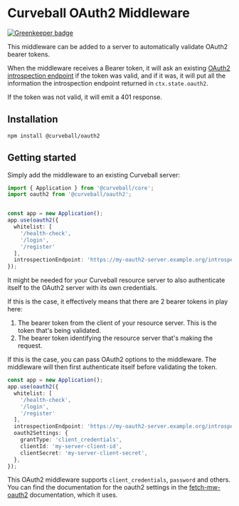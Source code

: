 Curveball OAuth2 Middleware
===========================

[![Greenkeeper badge](https://badges.greenkeeper.io/curveball/oauth2.svg)](https://greenkeeper.io/)


This middleware can be added to a server to automatically validate OAuth2
bearer tokens.

When the middleware receives a Bearer token, it will ask an existing
[OAuth2 introspection endpoint][1] if the token was valid, and if it was,
it will put all the information the introspection endpoint returned in
`ctx.state.oauth2`.

If the token was not valid, it will emit a 401 response.


Installation
------------

    npm install @curveball/oauth2


Getting started
---------------

Simply add the middleware to an existing Curveball server:

```typescript
import { Application } from '@curveball/core';
import oauth2 from '@curveball/oauth2';


const app = new Application();
app.use(oauth2({
  whitelist: [
    '/health-check',
    '/login',
    '/register'
  ],
  introspectionEndpoint: 'https://my-oauth2-server.example.org/introspect',
});
```

It might be needed for your Curveball resource server to also authenticate
itself to the OAuth2 server with its own credentials.

If this is the case, it effectively means that there are 2 bearer tokens in
play here:

1. The bearer token from the client of your resource server. This is the token
   that's being validated.
2. The bearer token identifying the resource server that's making the request.

If this is the case, you can pass OAuth2 options to the middleware.
The middleware will then first authenticate itself before validating the token.

```typescript
const app = new Application();
app.use(oauth2({
  whitelist: [
    '/health-check',
    '/login',
    '/register'
  ],
  introspectionEndpoint: 'https://my-oauth2-server.example.org/introspect',
  oauth2Settings: {
    grantType: 'client_credentials',
    clientId: 'my-server-client-id',
    clientSecret: 'my-server-client-secret',
  },
});
```

This OAuth2 middleware supports `client_credentials`, `password` and others.
You can find the documentation for the oauth2 settings in the
[fetch-mw-oauth2][2] documentation, which it uses.


[1]: https://tools.ietf.org/html/rfc7662
[2]: https://github.com/evert/fetch-mw-oauth2
